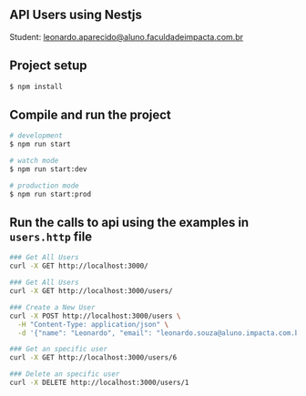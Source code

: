 
## API Users using Nestjs

Student: [leonardo.aparecido@aluno.faculdadeimpacta.com.br](mailto:leonardo.aparecido@aluno.faculdadeimpacta.com.br)

## Project setup

```bash
$ npm install
```

## Compile and run the project

```bash
# development
$ npm run start

# watch mode
$ npm run start:dev

# production mode
$ npm run start:prod
```

## Run the calls to api using the examples in `users.http` file

```bash
### Get All Users
curl -X GET http://localhost:3000/

### Get All Users
curl -X GET http://localhost:3000/users/

### Create a New User
curl -X POST http://localhost:3000/users \
  -H "Content-Type: application/json" \
  -d '{"name": "Leonardo", "email": "leonardo.souza@aluno.impacta.com.br"}'

### Get an specific user
curl -X GET http://localhost:3000/users/6

### Delete an specific user
curl -X DELETE http://localhost:3000/users/1
```